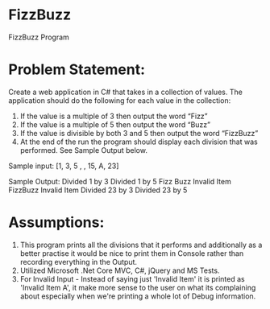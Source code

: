 # FizzBuzz
FizzBuzz Program

# Problem Statement:

Create a web application in C# that takes in a collection of values. The application should do the following for each value in the collection:

1.	If the value is a multiple of 3 then output the word “Fizz”
2.	If the value is a multiple of 5 then output the word “Buzz”
3.	If the value is divisible by both 3 and 5 then output the word “FizzBuzz”
4.	At the end of the run the program should display each division that was performed. See Sample Output below.

Sample input: 
[1, 3, 5 , , 15, A, 23]

Sample Output:
Divided 1 by 3
Divided 1 by 5
Fizz
Buzz
Invalid Item
FizzBuzz
Invalid Item
Divided 23 by 3
Divided 23 by 5


# Assumptions:
1. This program prints all the divisions that it performs and additionally as a better practise it would be nice to print them in Console rather than recording everything in the Output.
2. Utilized Microsoft .Net Core MVC, C#, jQuery and MS Tests.
3. For Invalid Input - Instead of saying just 'Invalid Item' it is printed as 'Invalid Item A', it make more sense to the user on what its complaining about especially when we're printing a whole lot of Debug information.

